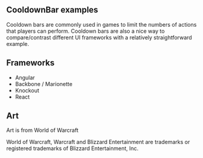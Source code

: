 ## CooldownBar examples

Cooldown bars are commonly used in games to limit the numbers of actions that players can perform.  Cooldown bars are also a nice way to compare/contrast different UI frameworks with a relatively straightforward example.

## Frameworks

* Angular
* Backbone / Marionette
* Knockout
* React

## Art
Art is from World of Warcraft

World of Warcraft, Warcraft and Blizzard Entertainment are trademarks or registered trademarks of Blizzard Entertainment, Inc.
